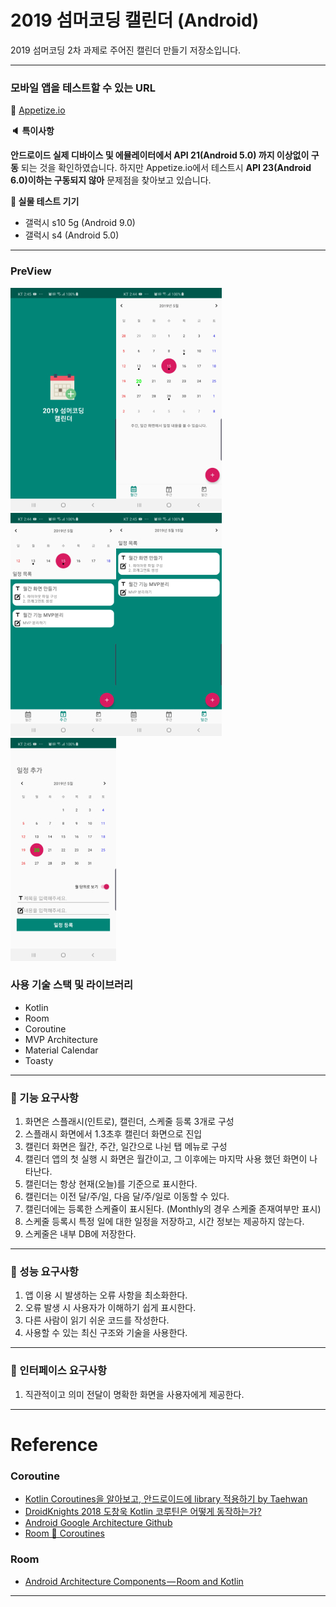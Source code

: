 # 2019 섬머코딩 캘린더 (Android)
2019 섬머코딩 2차 과제로 주어진 캘린더 만들기 저장소입니다.
***
### __모바일 앱을 테스트할 수 있는 URL__

:link: [Appetize.io](https://appetize.io/app/dw834g133yu9fwk7juxzr9q9pr?device=nexus5&scale=75&orientation=portrait&osVersion=8.1)

__:speaker: 특이사항__

__안드로이드 실제 디바이스 및 에뮬레이터에서 API 21(Android 5.0) 까지 이상없이 구동__ 되는 것을 확인하였습니다. 하지만 Appetize.io에서 테스트시 __API 23(Android 6.0)이하는 구동되지 않아__ 문제점을 찾아보고 있습니다.

__:iphone: 실물 테스트 기기__
* 갤럭시 s10 5g (Android 9.0)
* 갤럭시 s4 (Android 5.0)
***
### PreView
![스플래시](./README_IMGS/splash.jpg)![월간](./README_IMGS/monthly.jpg)![주간](./README_IMGS/weekly.jpg)![일간](./README_IMGS/daily.jpg)![추가](./README_IMGS/add.jpg)


### __사용 기술 스택 및 라이브러리__

* Kotlin
* Room
* Coroutine
* MVP Architecture
* Material Calendar
* Toasty

***
### __:seedling: 기능 요구사항__

1. 화면은 스플래시(인트로), 캘린더, 스케줄 등록 3개로 구성
2. 스플래시 화면에서 1.3초후 캘린더 화면으로 진입
3. 캘린더 화면은 월간, 주간, 일간으로 나뉜 탭 메뉴로 구성
4. 캘린더 앱의 첫 실행 시 화면은 월간이고, 그 이후에는 마지막 사용 했던 화면이 나타난다.
5. 캘린더는 항상 현재(오늘)를 기준으로 표시한다.
6. 캘린더는 이전 달/주/일, 다음 달/주/일로 이동할 수 있다.
7. 캘린더에는 등록한 스케쥴이 표시된다. (Monthly의 경우 스케줄 존재여부만 표시)
8. 스케줄 등록시 특정 일에 대한 일정을 저장하고, 시간 정보는 제공하지 않는다.
9. 스케줄은 내부 DB에 저장한다.
***
### __:seedling: 성능 요구사항__

1. 앱 이용 시 발생하는 오류 사항을 최소화한다.
2. 오류 발생 시 사용자가 이해하기 쉽게 표시한다.
3. 다른 사람이 읽기 쉬운 코드를 작성한다.
4. 사용할 수 있는 최신 구조와 기술을 사용한다.

***

### __:seedling: 인터페이스 요구사항__

1. 직관적이고 의미 전달이 명확한 화면을 사용자에게 제공한다.

***

# Reference

### Coroutine
* [Kotlin Coroutines을 알아보고, 안드로이드에 library 적용하기 by Taehwan](https://thdev.tech/kotlin/2018/10/04/Kotlin-Coroutines/)
* [DroidKnights 2018 도창욱 Kotlin 코루틴은 어떻게 동작하는가?](https://www.youtube.com/watch?v=usaD7HyN598&list=PLu8dnNjU2FmtyTZppzuJJEN-RH0dVw8tb&index=2)
* [Android Google Architecture Github](https://github.com/dmytrodanylyk/android-architecture/tree/todo-mvp-kotlin-coroutines)
* [Room 🔗 Coroutines](https://medium.com/androiddevelopers/room-coroutines-422b786dc4c5)

### Room
* [Android Architecture Components — Room and Kotlin](https://medium.com/mindorks/android-architecture-components-room-and-kotlin-f7b725c8d1d)

***
